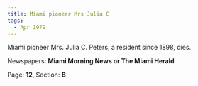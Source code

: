 ```yaml
---  
title: Miami pioneer Mrs Julia C  
tags:  
  - Apr 1979  
---  
```

  
Miami pioneer Mrs. Julia C. Peters, a resident since 1898, dies.  
  
Newspapers: **Miami Morning News or The Miami Herald**  
  
Page: **12**, Section: **B** 
